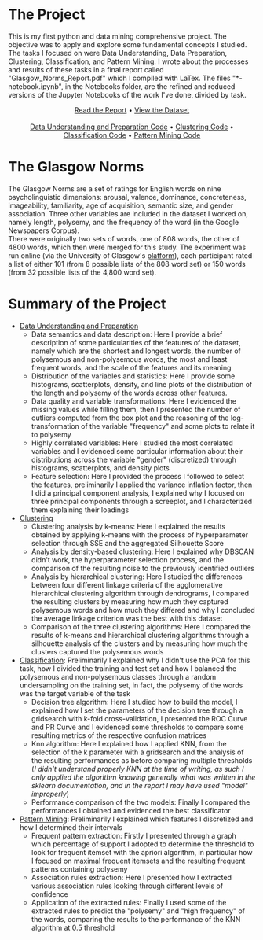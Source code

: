 # The Project
This is my first python and data mining comprehensive project. The objective was to apply and explore some fundamental concepts I studied. The tasks I focused on were Data Understanding, Data Preparation, Clustering, Classification, and Pattern Mining. I wrote about the processes and results of these tasks in a final report called "Glasgow_Norms_Report.pdf" which I compiled with LaTex. The files "\*-notebook.ipynb", in the Notebooks folder, are the refined and reduced versions of the Jupyter Notebooks of the work I've done, divided by task.

<p align="center">
<a href="https://github.com/ludovicolemma/glasgow-norms/blob/main/Glasgow_Norms_Report.pdf">Read the Report</a> •
<a href="https://github.com/ludovicolemma/glasgow-norms/blob/main/dataset.csv">View the Dataset</a></br></br>
<a href="https://github.com/ludovicolemma/glasgow-norms/blob/main/Notebooks/1-understanding-preparation-notebook.ipynb">Data Understanding and Preparation Code</a> • <a href="https://github.com/ludovicolemma/glasgow-norms/blob/main/Notebooks/2-clustering-notebook.ipynb">Clustering Code</a> • <a href="https://github.com/ludovicolemma/glasgow-norms/blob/main/Notebooks/3-classification-notebook.ipynb">Classification Code</a> • <a href="https://github.com/ludovicolemma/glasgow-norms/blob/main/Notebooks/4-pattern-mining-notebook.ipynb">Pattern Mining Code</a>
</p>

# The Glasgow Norms
The Glasgow Norms are a set of ratings for English words on nine psycholinguistic dimensions: arousal, valence, dominance, concreteness, imageability, familiarity, age of acquisition, semantic size, and gender association. Three other variables are included in the dataset I worked on, namely length, polysemy, and the frequency of the word (in the Google Newspapers Corpus). </br>
There were originally two sets of words, one of 808 words, the other of 4800 words, which then were merged for this study. The experiment was run online (via the University of Glasgow's [platform](https://participants.psy.gla.ac.uk/)), each participant rated a list of either 101 (from 8 possible lists of the 808 word set) or 150 words (from 32 possible lists of the 4,800 word set).

# Summary of the Project

- [Data Understanding and Preparation](https://github.com/ludovicolemma/glasgow-norms/blob/main/Notebooks/1-understanding-preparation-notebook.ipynb)
  * Data semantics and data description: Here I provide a brief description of some particularities of the features of the dataset, namely which are the shortest and longest words, the number of polysemous and non-polysemous words, the most and least frequent words, and the scale of the features and its meaning
  * Distribution of the variables and statistics: Here I provide some histograms, scatterplots, density, and line plots of the distribution of the length and polysemy of the words across other features.
  * Data quality and variable transformations: Here I evidenced the missing values while filling them, then I presented the number of outliers computed from the box plot and the reasoning of the log-transformation of the variable "frequency" and some plots to relate it to polysemy
  * Highly correlated variables: Here I studied the most correlated variables and I evidenced some particular information about their distributions across the variable "gender" (discretized) through histograms, scatterplots, and density plots
  * Feature selection: Here I provided the process I followed to select the features, preliminarily I applied the variance inflation factor, then I did a principal component analysis, I explained why I focused on three principal components through a screeplot, and I characterized them explaining their loadings
- [Clustering](https://github.com/ludovicolemma/glasgow-norms/blob/main/Notebooks/2-clustering-notebook.ipynb)
  * Clustering analysis by k-means: Here I explained the results obtained by applying k-means with the process of hyperparameter selection through SSE and the aggregated Silhouette Score
  * Analysis by density-based clustering: Here I explained why DBSCAN didn't work, the hyperparameter selection process, and the comparison of the resulting noise to the previously identified outliers 
  * Analysis by hierarchical clustering: Here I studied the differences between four different linkage criteria of the agglomerative hierarchical clustering algorithm through dendrograms, I compared the resulting clusters by measuring how much they captured polysemous words and how much they differed and why I concluded the average linkage criterion was the best with this dataset
  * Comparison of the three clustering algorithms: Here I compared the results of k-means and hierarchical clustering algorithms through a silhouette analysis of the clusters and by measuring how much the clusters captured the polysemous words
- [Classification](https://github.com/ludovicolemma/glasgow-norms/blob/main/Notebooks/3-classification-notebook.ipynb): Preliminarily I explained why I didn't use the PCA for this task, how I divided the training and test set and how I balanced the polysemous and non-polysemous classes through a random undersampling on the training set, in fact, the polysemy of the words was the target variable of the task
  * Decision tree algorithm: Here I studied how to build the model, I explained how I set the parameters of the decision tree through a gridsearch with k-fold cross-validation, I presented the ROC Curve and PR Curve and I evidenced some thresholds to compare some resulting metrics of the respective confusion matrices
  * Knn algorithm: Here I explained how I applied KNN, from the selection of the k parameter with a gridsearch and the analysis of the resulting performances as before comparing multiple thresholds (*I didn't understand properly KNN at the time of writing, as such I only applied the algorithm knowing generally what was written in the sklearn documentation, and in the report I may have used "model" improperly*) 
  * Performance comparison of the two models: Finally I compared the performances I obtained and evidenced the best classificator
- [Pattern Mining](https://github.com/ludovicolemma/glasgow-norms/blob/main/Notebooks/4-pattern-mining-notebook.ipynb): Preliminarily I explained which features I discretized and how I determined their intervals
  * Frequent pattern extraction: Firstly I presented through a graph which percentage of support I adopted to determine the threshold to look for frequent itemset with the apriori algorithm, in particular how I focused on maximal frequent itemsets and the resulting frequent patterns containing polysemy
  * Association rules extraction: Here I presented how I extracted various association rules looking through different levels of confidence
  * Application of the extracted rules: Finally I used some of the extracted rules to predict the "polysemy" and "high frequency" of the words, comparing the results to the performance of the KNN algorithm at 0.5 threshold
